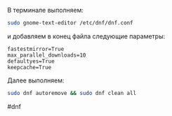 В терминале выполняем:

```bash
sudo gnome-text-editor /etc/dnf/dnf.conf
```

и добавляем в конец файла следующие параметры:

```
fastestmirror=True
max_parallel_downloads=10
defaultyes=True
keepcache=True
```

Далее выполняем:

```bash
sudo dnf autoremove && sudo dnf clean all
```

#dnf